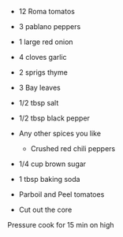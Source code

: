 - 12 Roma tomatos
- 3 pablano peppers
- 1 large red onion
- 4 cloves garlic
- 2 sprigs thyme
- 3 Bay leaves
- 1/2 tbsp salt
- 1/2 tbsp black pepper
- Any other spices you like
  - Crushed red chili peppers
- 1/4 cup brown sugar 
- 1 tbsp baking soda


- Parboil and Peel tomatoes 
- Cut out the core

Pressure cook for 15 min on high
